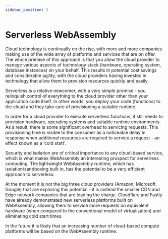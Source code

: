 ```yaml
---
sidebar_position: 2
---
```


# Serverless WebAssembly

Cloud technology is continually on the rise, with more and more companies making use of the wide array of platforms and services that are on offer. The whole premise of this approach is that you allow the cloud provider to manage various aspects of technology stack (hardware, operating system, database instances) on your behalf. This results in potential cost savings and considerable agility, with the cloud providers having invested in technology that allow them to provision resources quickly and easily.

Serverless is a relative newcomer, with a very simple promise - you relinquish control of everything to the cloud provider other than your application code itself. In other words, you deploy your code (functions) to the cloud and they take care of provisioning a suitable runtime.

In order for a cloud provider to execute serverless functions, it still needs to provision hardware, operating systems and suitable runtime environments. As a result, there is some significant overhead to servicing requests. This provisioning time is visible to the consumer as a noticeable delay in response when additional resources are required to service a request - an effect known as a ‘cold start’.

Security and isolation are of critical importance to any cloud-based service, which is what makes WebAssembly an interesting prospect for serverless computing. The lightweight WebAssembly runtime, which has isolation/sandboxing built in, has the potential to be a very efficient approach to serverless.

At the moment it is not the big three cloud providers (Amazon, Microsoft, Google) that are exploring this potential - it is instead the smaller CDN and Edge network companies that are leading the charge. Cloudflare and Fastly have already demonstrated new serverless platforms built on WebAssembly, allowing them to service more requests on equivalent hardware (when compared to the conventional model of virtualization) and eliminating cold start times.

In the future it is likely that an increasing number of cloud-based compute platforms will be based on the WebAssembly runtime.